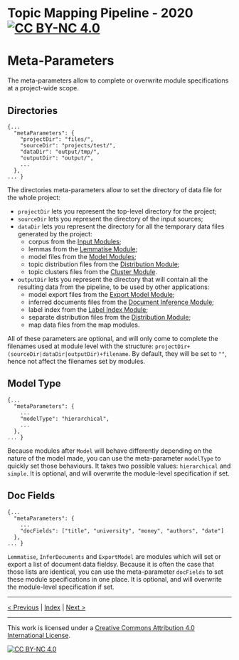 # Topic Mapping Pipeline - 2020 [![CC BY-NC 4.0][cc-by-nc-shield]][cc-by-nc]
# Meta-Parameters

The meta-parameters allow to complete or overwrite module specifications at a project-wide scope.

## Directories
```json5
{...
  "metaParameters": {
    "projectDir": "files/",
    "sourceDir": "projects/test/",
    "dataDir": "output/tmp/",
    "outputDir": "output/",
    ...
  },
... }
```
The directories meta-parameters allow to set the directory of data file for the whole project:
- `projectDir` lets you represent the top-level directory for the project;
- `sourceDir` lets you represent the directory of the input sources;
- `dataDir` lets you represent the directory for all the temporary data files generated by the project:
    - corpus from the [Input Modules](InputModule.md);
    - lemmas from the [Lemmatise Module](LemmatiseModule.md);
    - model files from the [Model Modules](ModelModule.md);
    - topic distribution files from the [Distribution Module](TopicDistributionModule.md);
    - topic clusters files from the [Cluster Module](TopicClusteringModule.md).
- `outputDir` lets you represent the directory that will contain all the resulting data from the pipeline, to be
used by other applications:
    - model export files from the [Export Model Module](ExportModule.md);
    - inferred documents files from the [Document Inference Module](InferenceModule.md);
    - label index from the [Label Index Module](LabelIndexModule.md);
    - separate distribution files from the [Distribution Module](TopicDistributionModule.md);
    - map data files from the map modules.

All of these parameters are optional, and will only come to complete the filenames used at module level with the 
structure: `projectDir+(sourceDir|dataDir|outputDir)+filename`. By default, they will be set to `""`, hence not affect
the filenames set by modules.

## Model Type
```json5
{...
  "metaParameters": {
    ...
    "modelType": "hierarchical",
    ...
  },
... }
```
Because modules after `Model` will behave differently depending on the nature of the model made, you can use the
meta-parameter `modelType` to quickly set those behaviours. It takes two possible values: `hierarchical` and `simple`.
It is optional, and will overwrite the module-level specification if set.

## Doc Fields
```json5
{...
  "metaParameters": {
    ...
    "docFields": ["title", "university", "money", "authors", "date"]
  },
... }
```
`Lemmatise`, `InferDocuments` and `ExportModel` are modules which will set or export a list of document data fieldsy.
Because it is often the case that those lists are identical, you can use the meta-parameter `docFields` to set
these module specifications in one place. It is optional, and will overwrite the module-level specification if set.

---

[< Previous](SystemOverview.md) | [Index](index.md) | [Next >](InputModule.md)

---
This work is licensed under a [Creative Commons Attribution 4.0 International
License][cc-by-nc].

[![CC BY-NC 4.0][cc-by-nc-image]][cc-by-nc]

[cc-by-nc]: http://creativecommons.org/licenses/by-nc/4.0/
[cc-by-nc-image]: https://i.creativecommons.org/l/by-nc/4.0/88x31.png
[cc-by-nc-shield]: https://img.shields.io/badge/License-CC%20BY--NC%204.0-lightgrey.svg
